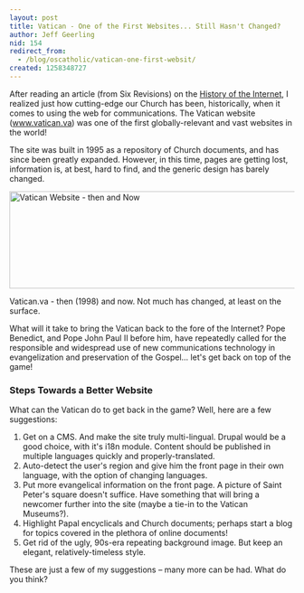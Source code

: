 ```yaml
---
layout: post
title: Vatican - One of the First Websites... Still Hasn't Changed?
author: Jeff Geerling
nid: 154
redirect_from:
  - /blog/oscatholic/vatican-one-first-websit/
created: 1258348727
---
```

<p>After reading an article (from Six Revisions) on the <a href="http://sixrevisions.com/resources/the-history-of-the-internet-in-a-nutshell/">History of the Internet</a>, I realized just how cutting-edge our Church has been, historically, when it comes to using the web for communications. The Vatican website (<a href="http://www.vatican.va/">www.vatican.va</a>) was one of the first globally-relevant and vast websites in the world!</p>
<p>The site was built in 1995 as a repository of Church documents, and has since been greatly expanded. However, in this time, pages are getting lost, information is, at best, hard to find, and the generic design has barely changed.</p>
<p class="rtecenter"><img alt="Vatican Website - then and Now" width="527" height="172" src="/sites/opensourcecatholic.com/files/user-uploads/oscatholic/then-and-now-vatican-website.jpg" /></p>
<p class="rtecenter">Vatican.va - then (1998) and now. Not much has changed, at least on the surface.</p>
<p>What will it take to bring the Vatican back to the fore of the Internet? Pope Benedict, and Pope John Paul II before him, have repeatedly called for the responsible and widespread use of new communications technology in evangelization and preservation of the Gospel... let's get back on top of the game!</p>
<h3>Steps Towards a Better Website</h3>
<p>What can the Vatican do to get back in the game? Well, here are a few suggestions:</p>
<ol>
    <li>Get on a CMS. And make the site truly multi-lingual. Drupal would be a good choice, with it's i18n module. Content should be published in multiple languages quickly and properly-translated.</li>
    <li>Auto-detect the user's region and give him the front page in their own language, with the option of changing languages.</li>
    <li>Put more evangelical information on the front page. A picture of Saint Peter's square doesn't suffice. Have something that will bring a newcomer further into the site (maybe a tie-in to the Vatican Museums?).</li>
    <li>Highlight Papal encyclicals and Church documents; perhaps start a blog for topics covered in the plethora of online documents!</li>
    <li>Get rid of the ugly, 90s-era repeating background image. But keep an elegant, relatively-timeless style.</li>
</ol>
<p>These are just a few of my suggestions &ndash; many more can be had. What do you think?</p>
